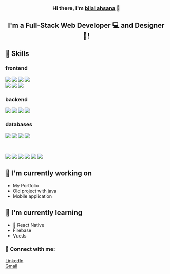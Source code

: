 <!---
bilalahsana/bilalahsana is a ✨ special ✨ repository because its `README.md` (this file) appears on your GitHub profile.
You can click the Preview link to take a look at your changes.
--->
<h3 align="center">
Hi there, I'm <a href="https://www.yushi.dev/" target="_blank" rel="noreferrer">bilal ahsana</a> 👋
</h3>

<h2 align="center">
I'm a Full-Stack Web Developer 💻 and Designer 🎨!
</h2> 

## 💼 Skills

<h3>frontend</h3>

![](https://img.shields.io/badge/Code-JavaScript-informational?style=flat&logo=JavaScript&color=F7DF1E)
![](https://img.shields.io/badge/Code-React-informational?style=flat&logo=react&color=61DAFB)
![](https://img.shields.io/badge/Code-Redux-informational?style=flat&logo=Redux&color=764ABC)
![](https://img.shields.io/badge/Code-HTML5-informational?style=flat&logo=HTML5&color=E34F26)
</br>
![](https://img.shields.io/badge/Style-Bootstrap-informational?style=flat&logo=Bootstrap&color=7952B3)
![](https://img.shields.io/badge/Style-CSS3-informational?style=flat&logo=CSS3&color=1572B6)
![](https://img.shields.io/badge/Style-styled--components-informational?style=flat&logo=styled-components&color=DB7093)
<h3>backend</h3>

![](https://img.shields.io/badge/Code-.NET_Core-informational?style=flat&logo=dotnet&color=003B57)
![](https://img.shields.io/badge/Code-CSharp-informational?style=flat&logo=Csharp&color=764ABC)
![](https://img.shields.io/badge/Code-Spring-informational?style=flat&logo=Spring&color=green)
![](https://img.shields.io/badge/Code-NodeJs-informational?style=flat&logo=NodeJs&color=green)

<h3>databases</h3>

![](https://img.shields.io/badge/Code-MySql-informational?style=flat&logo=MySql&color=orange)
![](https://img.shields.io/badge/Code-PostgreSQL-informational?style=flat&logo=PostgreSQL&color=336791)
![](https://img.shields.io/badge/Code-SQLite-informational?style=flat&logo=SQLite&color=003B57)
![](https://img.shields.io/badge/Code-MongoDB-informational?style=flat&logo=MongoDB&color=green)


</br>

![](https://img.shields.io/badge/Tools-Figma-informational?style=flat&logo=Figma&color=F24E1E)
![](https://img.shields.io/badge/Tools-NPM-informational?style=flat&logo=NPM&color=CB3837)
![](https://img.shields.io/badge/Tools-Netlify-informational?style=flat&logo=netlify&color=00C7B7)
![](https://img.shields.io/badge/Tools-Vercel-informational?style=flat&logo=vercel&color=black)
![](https://img.shields.io/badge/Tools-Git-informational?style=flat&logo=Git&color=F05032)
![](https://img.shields.io/badge/Tools-GitHub-informational?style=flat&logo=GitHub&color=181717)

## 🔭 I'm currently working on

- My Portfolio
- Old project with java
- Mobile application

## 🌱 I'm currently learning

- 📱 React Native
- Firebase
- VueJs

### 🤝 Connect with me:

<a href="https://www.linkedin.com/in/bilalahsana/">LinkedIn</a>
</br>
<a href="mailto:bilalahsana@gmail.com">Gmail</a>
</br>
